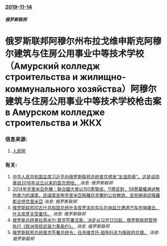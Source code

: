 ### [2019-11-14](/news/2019/11/14/index.md)

##### 俄罗斯联邦
#  俄罗斯联邦阿穆尔州布拉戈维申斯克阿穆尔建筑与住房公用事业中等技术学校（Амурский колледж строительства и жилищно-коммунального хозяйства）阿穆尔建筑与住房公用事业中等技术学校枪击案 в Амурском колледже строительства и ЖКХ 




### 信息来源:

1. [人民网](http://ru.people.com.cn/n1/2019/1114/c408039-31456231.html)

### 有关:

1. [中华人民共和国主席习近平向俄罗斯联邦总统普京颁发“友谊勋章”。这是该勋章自2016年设立以来的首次颁授。 ](/zh/news/2018/06/8/中华人民共和国主席习近平向俄罗斯联邦总统普京颁发-友谊勋章-这是该勋章自2016年设立以来的首次颁授.md) _消息: 俄罗斯联邦_
2. [2014年克里米亞危機：聯合國大會以100票贊成、11票反對、58票棄權通過無拘束力的議案，該議案宣佈克里米亞脫離烏克蘭的公投無效，並拒絕承認俄羅斯合併克里米亞](/zh/news/2014/03/27/2014年克里米亞危機-聯合國大會以100票贊成-11票反對-58票棄權通過無拘束力的議案-該議案宣佈克里米亞脫離烏克蘭.md) _消息: 俄罗斯联邦_
3. [ 俄罗斯联邦印古什共和国总统叶夫库罗夫的车队在纳兹兰遭遇汽车炸弹袭击，叶夫库罗夫受重伤。](/zh/news/2009/06/22/俄罗斯联邦印古什共和国总统叶夫库罗夫的车队在纳兹兰遭遇汽车炸弹袭击-叶夫库罗夫受重伤.md) _消息: 俄罗斯联邦_
4. [俄罗斯总统弗拉基米尔·普京签署法案，决定从12月12日起，俄罗斯联邦暂停执行《欧洲常规武装力量条约》。](/zh/news/2007/11/30/俄罗斯总统弗拉基米尔-普京签署法案-决定从12月12日起-俄罗斯联邦暂停执行-欧洲常规武装力量条约.md) _消息: 俄罗斯联邦_
5. [俄罗斯联邦总统普京签署总统令，任命维克托·祖布科夫为俄政府总理。](/zh/news/2007/09/14/俄罗斯联邦总统普京签署总统令-任命维克托-祖布科夫为俄政府总理.md) _消息: 俄罗斯联邦_
